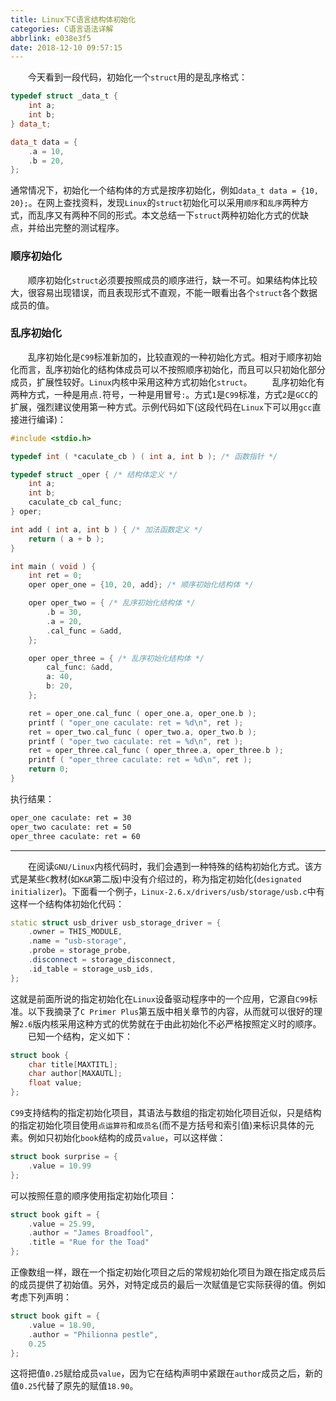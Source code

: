 ```yaml
---
title: Linux下C语言结构体初始化
categories: C语言语法详解
abbrlink: e038e3f5
date: 2018-12-10 09:57:15
---
```

&emsp;&emsp;今天看到一段代码，初始化一个`struct`用的是乱序格式：<!--more-->

``` cpp
typedef struct _data_t {
    int a;
    int b;
} data_t;

data_t data = {
    .a = 10,
    .b = 20,
};
```

通常情况下，初始化一个结构体的方式是按序初始化，例如`data_t data = {10, 20};`。在网上查找资料，发现`Linux`的`struct`初始化可以采用`顺序`和`乱序`两种方式，而乱序又有两种不同的形式。本文总结一下`struct`两种初始化方式的优缺点，并给出完整的测试程序。

### 顺序初始化

&emsp;&emsp;顺序初始化`struct`必须要按照成员的顺序进行，缺一不可。如果结构体比较大，很容易出现错误，而且表现形式不直观，不能一眼看出各个`struct`各个数据成员的值。

### 乱序初始化

&emsp;&emsp;乱序初始化是`C99`标准新加的，比较直观的一种初始化方式。相对于顺序初始化而言，乱序初始化的结构体成员可以不按照顺序初始化，而且可以只初始化部分成员，扩展性较好。`Linux`内核中采用这种方式初始化`struct`。
&emsp;&emsp;乱序初始化有两种方式，一种是用点`.`符号，一种是用冒号`:`。方式`1`是`C99`标准，方式`2`是`GCC`的扩展，强烈建议使用第一种方式。示例代码如下(这段代码在`Linux`下可以用`gcc`直接进行编译)：

``` cpp
#include <stdio.h>

typedef int ( *caculate_cb ) ( int a, int b ); /* 函数指针 */

typedef struct _oper { /* 结构体定义 */
    int a;
    int b;
    caculate_cb cal_func;
} oper;

int add ( int a, int b ) { /* 加法函数定义 */
    return ( a + b );
}

int main ( void ) {
    int ret = 0;
    oper oper_one = {10, 20, add}; /* 顺序初始化结构体 */

    oper oper_two = { /* 乱序初始化结构体 */
        .b = 30,
        .a = 20,
        .cal_func = &add,
    };

    oper oper_three = { /* 乱序初始化结构体 */
        cal_func: &add,
        a: 40,
        b: 20,
    };

    ret = oper_one.cal_func ( oper_one.a, oper_one.b );
    printf ( "oper_one caculate: ret = %d\n", ret );
    ret = oper_two.cal_func ( oper_two.a, oper_two.b );
    printf ( "oper_two caculate: ret = %d\n", ret );
    ret = oper_three.cal_func ( oper_three.a, oper_three.b );
    printf ( "oper_three caculate: ret = %d\n", ret );
    return 0;
}
```

执行结果：

``` bash
oper_one caculate: ret = 30
oper_two caculate: ret = 50
oper_three caculate: ret = 60
```

---

&emsp;&emsp;在阅读`GNU/Linux`内核代码时，我们会遇到一种特殊的结构初始化方式。该方式是某些`C`教材(如`K&R`第二版)中没有介绍过的，称为指定初始化(`designated initializer`)。下面看一个例子，`Linux-2.6.x/drivers/usb/storage/usb.c`中有这样一个结构体初始化代码：

``` cpp
static struct usb_driver usb_storage_driver = {
    .owner = THIS_MODULE,
    .name = "usb-storage",
    .probe = storage_probe,
    .disconnect = storage_disconnect,
    .id_table = storage_usb_ids,
};
```

这就是前面所说的指定初始化在`Linux`设备驱动程序中的一个应用，它源自`C99`标准。以下我摘录了`C Primer Plus`第五版中相关章节的内容，从而就可以很好的理解`2.6`版内核采用这种方式的优势就在于由此初始化不必严格按照定义时的顺序。
&emsp;&emsp;已知一个结构，定义如下：

``` cpp
struct book {
    char title[MAXTITL];
    char author[MAXAUTL];
    float value;
};
```

`C99`支持结构的指定初始化项目，其语法与数组的指定初始化项目近似，只是结构的指定初始化项目使用`点运算符`和`成员名`(而不是方括号和索引值)来标识具体的元素。例如只初始化`book`结构的成员`value`，可以这样做：

``` cpp
struct book surprise = {
    .value = 10.99
};
```

可以按照任意的顺序使用指定初始化项目：

``` cpp
struct book gift = {
    .value = 25.99,
    .author = "James Broadfool",
    .title = "Rue for the Toad"
};
```

正像数组一样，跟在一个指定初始化项目之后的常规初始化项目为跟在指定成员后的成员提供了初始值。另外，对特定成员的最后一次赋值是它实际获得的值。例如考虑下列声明：

``` cpp
struct book gift = {
    .value = 18.90,
    .author = "Philionna pestle",
    0.25
};
```

这将把值`0.25`赋给成员`value`，因为它在结构声明中紧跟在`author`成员之后，新的值`0.25`代替了原先的赋值`18.90`。